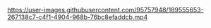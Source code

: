 https://user-images.githubusercontent.com/95757948/189555653-267138c7-c4f1-4904-968b-76bc8efaddcb.mp4
